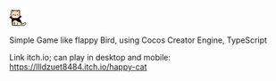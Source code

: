 ![Demo Idle](https://github.com/locbbb48/Happy-Cat/raw/main/assets/Pack/CatPackHalloweenFREE/CatPackHalloweenFREE/Idle/tile000.png)

Simple Game like flappy Bird, using Cocos Creator Engine, TypeScript

Link itch.io; can play in desktop and mobile: https://llldzuet8484.itch.io/happy-cat
